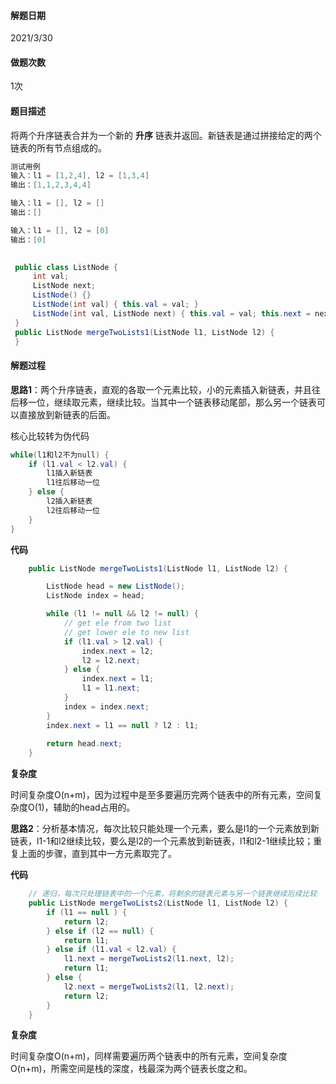 #### 解题日期

2021/3/30

#### 做题次数

1次

#### 题目描述

将两个升序链表合并为一个新的 **升序** 链表并返回。新链表是通过拼接给定的两个链表的所有节点组成的。 

```java
测试用例
输入：l1 = [1,2,4], l2 = [1,3,4]
输出：[1,1,2,3,4,4]

输入：l1 = [], l2 = []
输出：[]

输入：l1 = [], l2 = [0]
输出：[0]
    
```

```java
 public class ListNode {
     int val;
     ListNode next;
     ListNode() {}
     ListNode(int val) { this.val = val; }
     ListNode(int val, ListNode next) { this.val = val; this.next = next; }
 }
 public ListNode mergeTwoLists1(ListNode l1, ListNode l2) { 
 }
```

#### 解题过程

**思路1**：两个升序链表，直观的各取一个元素比较，小的元素插入新链表，并且往后移一位，继续取元素，继续比较。当其中一个链表移动尾部，那么另一个链表可以直接放到新链表的后面。

核心比较转为伪代码

```java
while(l1和l2不为null) {
    if (l1.val < l2.val) {
        l1插入新链表
        l1往后移动一位
    } else {
        l2插入新链表
        l2往后移动一位
    }
}
```

**代码**

```java
    public ListNode mergeTwoLists1(ListNode l1, ListNode l2) {

        ListNode head = new ListNode();
        ListNode index = head;

        while (l1 != null && l2 != null) {
            // get ele from two list
            // get lower ele to new list
            if (l1.val > l2.val) {
                index.next = l2;
                l2 = l2.next;
            } else {
                index.next = l1;
                l1 = l1.next;
            }
            index = index.next;
        }
        index.next = l1 == null ? l2 : l1;
        
        return head.next;
    }
```

**复杂度**

时间复杂度O(n+m)，因为过程中是至多要遍历完两个链表中的所有元素，空间复杂度O(1)，辅助的head占用的。

**思路2**：分析基本情况，每次比较只能处理一个元素，要么是l1的一个元素放到新链表，l1-1和l2继续比较，要么是l2的一个元素放到新链表，l1和l2-1继续比较；重复上面的步骤，直到其中一方元素取完了。

**代码**

```java
    // 递归，每次只处理链表中的一个元素，将剩余的链表元素与另一个链表继续后续比较
    public ListNode mergeTwoLists2(ListNode l1, ListNode l2) {
        if (l1 == null ) {
            return l2;
        } else if (l2 == null) {
            return l1;
        } else if (l1.val < l2.val) {
            l1.next = mergeTwoLists2(l1.next, l2);
            return l1;
        } else {
            l2.next = mergeTwoLists2(l1, l2.next);
            return l2;
        }
    }
```

**复杂度**

时间复杂度O(n+m)，同样需要遍历两个链表中的所有元素，空间复杂度O(n+m)，所需空间是栈的深度，栈最深为两个链表长度之和。
